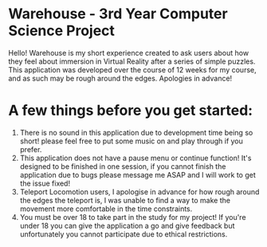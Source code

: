 # Warehouse - 3rd Year Computer Science Project
Hello! Warehouse is my short experience created to ask users about how they feel about immersion in Virtual Reality after a series of simple puzzles.
This application was developed over the course of 12 weeks for my course, and as such may be rough around the edges. Apologies in advance!
# A few things before you get started:
1. There is no sound in this application due to development time being so short! please feel free to put some music on and play through if you prefer.
2. This application does not have a pause menu or continue function! It's designed to be finished in one session, if you cannot finish the application due to bugs please message me ASAP and I will work to get the issue fixed!
3. Teleport Locomotion users, I apologise in advance for how rough around the edges the teleport is, I was unable to find a way to make the movement more comfortable in the time constraints.
4. You must be over 18 to take part in the study for my project! If you're under 18 you can give the application a go and give feedback but unfortunately you cannot participate due to ethical restrictions.

